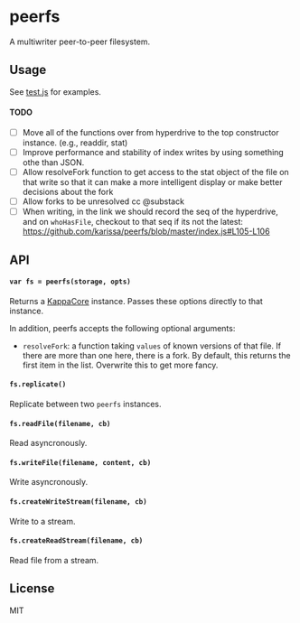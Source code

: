 # peerfs

A multiwriter peer-to-peer filesystem.

## Usage

See [test.js](test.js) for examples.

#### TODO

- [ ] Move all of the functions over from hyperdrive to the top constructor instance. (e.g., readdir, stat)
- [ ] Improve performance and stability of index writes by using something othe
  than JSON.
- [ ] Allow resolveFork function to get access to the stat object of the file
  on that write so that it can make a more intelligent display or make better
decisions about the fork
- [ ] Allow forks to be unresolved cc @substack
- [ ] When writing, in the link we should record the seq of the hyperdrive, and on `whoHasFile`, checkout to that seq if its not the latest: https://github.com/karissa/peerfs/blob/master/index.js#L105-L106

## API

#### ```var fs = peerfs(storage, opts)```

Returns a [KappaCore](kappa-db/kappa-core) instance. Passes these options directly to that instance. 

In addition, peerfs accepts the following optional arguments:

* `resolveFork`: a function taking `values` of known versions of that file. If there are more than one here, there is a fork. By default, this returns the first item in the list. Overwrite this to get more fancy. 

#### ```fs.replicate()```

Replicate between two `peerfs` instances.

#### ```fs.readFile(filename, cb)```

Read asyncronously.

#### ```fs.writeFile(filename, content, cb)```

Write asyncronously.

#### ```fs.createWriteStream(filename, cb)```

Write to a stream.

#### ```fs.createReadStream(filename, cb)```

Read file from a stream.

## License

MIT


